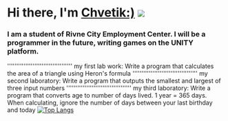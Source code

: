 # Hi there, I'm [Chvetik:)](https://daniilshat.ru/) ![](https://github.com/blackcater/blackcater/raw/main/images/Hi.gif) 
### I am a student of Rivne City Employment Center. I will be a programmer in the future, writing games on the UNITY platform.
''''''''''''''''''''''''''''''''''''
my first lab work:
Write a program that calculates the area of ​​a triangle using Heron's formula
''''''''''''''''''''''''''''''''''''
my second laboratory:
Write a program that outputs the smallest and largest of three input numbers
''''''''''''''''''''''''''''''''''''
my third laboratory:
Write a program that converts age to number of days lived. 1 year = 365 days. When calculating, ignore the number of days between your last birthday and today
[![Top Langs](https://github-readme-stats.vercel.app/api/top-langs/?username=anuraghazra&layout=compact)](https://github.com/anuraghazra/github-readme-stats)

